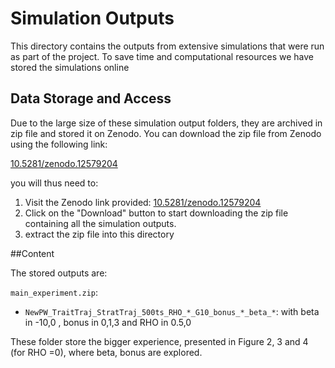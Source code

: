 # Simulation Outputs

This directory contains the outputs from extensive simulations that were run as part of the project. To save time and computational resources we have stored the simulations online

## Data Storage and Access

Due to the large size of these simulation output folders, they are archived in zip file and stored it on Zenodo. You can download the zip file from Zenodo using the following link:

[10.5281/zenodo.12579204](https://zenodo.org/record/12579204)


you will thus need to:
1. Visit the Zenodo link provided: [10.5281/zenodo.12579204](https://zenodo.org/record/12579204)
2. Click on the "Download" button to start downloading the zip file containing all the simulation outputs.
3. extract the zip file into this directory


##Content

The stored outputs are:

`main_experiment.zip`:
 - `NewPW_TraitTraj_StratTraj_500ts_RHO_*_G10_bonus_*_beta_*`: with beta in -10,0 , bonus in 0,1,3 and RHO in 0.5,0

These folder store the bigger experience, presented in Figure 2, 3 and 4 (for RHO =0), where beta, bonus are explored.
